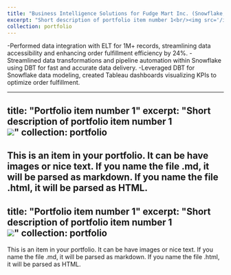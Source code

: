 ```yaml
---
title: "Business Intelligence Solutions for Fudge Mart Inc. (Snowflake, DBT, Tableau)"
excerpt: "Short description of portfolio item number 1<br/><img src='/images/500x300.png'>"
collection: portfolio
---
```



-Performed data integration with ELT for 1M+ records, streamlining data accessibility and enhancing order fulfillment efficiency by 24%.
-Streamlined data transformations and pipeline automation within Snowflake using DBT for fast and accurate data delivery.
-Leveraged DBT for Snowflake data modeling, created Tableau dashboards visualizing KPIs to optimize order fulfillment.

---
title: "Portfolio item number 1"
excerpt: "Short description of portfolio item number 1<br/><img src='/images/500x300.png'>"
collection: portfolio
---

This is an item in your portfolio. It can be have images or nice text. If you name the file .md, it will be parsed as markdown. If you name the file .html, it will be parsed as HTML. 
---

title: "Portfolio item number 1"
excerpt: "Short description of portfolio item number 1<br/><img src='/images/500x300.png'>"
collection: portfolio
---

This is an item in your portfolio. It can be have images or nice text. If you name the file .md, it will be parsed as markdown. If you name the file .html, it will be parsed as HTML. 
